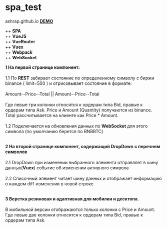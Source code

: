 # spa_test
ashrap.github.io <a href="http://ashrap.github.io"><b>DEMO</b></a>

++ <b>SPA</b></br>
++ <b>VueJS</b></br>
++ <b>VueRouter</b></br>
++ <b>Vuex</b></br>
++ <b>Webpack</b></br>
++ <b>WebSocket</b>


<b>1 На первой странице компонент:</b></br></br>
1.1 По <b>REST</b> забирает состояние по определенному символу с биржи binance ( limit=500 ) и отрисовывает состояние в формате:</br></br>
Amount--Price--Total || Amount--Price--Total</br></br>
Где левые три колонки относятся к ордерам типа Bid, правые к ордерам типа Ask. 
Price и Amount (Quantity) получаются из binance. Total рассчитывается на клиенте как Price * Amount.
</br>
</br>
1.2 Подключается на обновления данных по <b>WebSocket</b> для этого символа (по умолчанию берется по BNBBTC)</br></br>

<b>2 На второй странице компонент, содержащий DropDown с перечнем символов</b></br></br>
2.1 DropDown при изменении выбранного элемента отправляет в шину данных(<b>Vuex</b>) событие об изменении активного символа</br></br>
2.2 Cписочный элемент читает шину данных и отображает информацию о каждом diff-изменении в новой строке.</br></br>

<b>3 Верстка резиновая и адаптивная для мобилки и десктопа.</b></br></br> 
В мобильной версии отображаются только колонки с Price и Amount. Где левые две колонки относятся к ордерам типа Bid, правые к ордерам типа Ask. 
